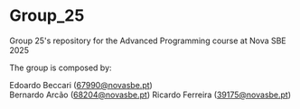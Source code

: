 # Group_25
Group 25's repository for the Advanced Programming course at Nova SBE 2025

The group is composed by: 

Edoardo Beccari (67990@novasbe.pt) \
Bernardo Arcão (68204@novasbe.pt)
Ricardo Ferreira (39175@novasbe.pt)
